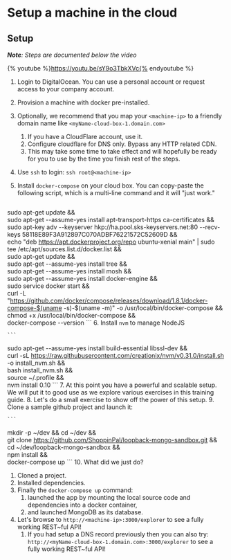 # Setup a machine in the cloud

## Setup

_**Note**: Steps are documented below the video_

{% youtube %}https://youtu.be/sY9o3TbkXVc{% endyoutube %}

1. Login to DigitalOcean. You can use a personal account or request access to your company account.
2. Provision a machine with docker pre-installed.
3. Optionally, we recommend that you map your `<machine-ip>` to a friendly domain name like `<myName-cloud-box-1.domain.com>`
    1. If you have a CloudFlare account, use it.
    1. Configure cloudflare for DNS only. Bypass any HTTP related CDN.
    1. This may take some time to take effect and will hopefully be ready for you to use by the time you finish rest of the steps.
4. Use `ssh` to login: `ssh root@<machine-ip>`
5. Install `docker-compose` on your cloud box. You can copy-paste the following script, which is a multi-line command and it will "just work."

    ```
sudo apt-get update && \
sudo apt-get --assume-yes install apt-transport-https ca-certificates && \
sudo apt-key adv --keyserver hkp://ha.pool.sks-keyservers.net:80 --recv-keys 58118E89F3A912897C070ADBF76221572C52609D  && \
echo "deb https://apt.dockerproject.org/repo ubuntu-xenial main" | sudo tee /etc/apt/sources.list.d/docker.list && \
sudo apt-get update && \
sudo apt-get --assume-yes install tree && \
sudo apt-get --assume-yes install mosh && \
sudo apt-get --assume-yes install docker-engine && \
sudo service docker start && \
curl -L "https://github.com/docker/compose/releases/download/1.8.1/docker-compose-$(uname -s)-$(uname -m)" -o /usr/local/bin/docker-compose && \
chmod +x /usr/local/bin/docker-compose && \
docker-compose --version
    ```
6. Install `nvm` to manage NodeJS

    ```
sudo apt-get --assume-yes install build-essential libssl-dev && \
curl -sL https://raw.githubusercontent.com/creationix/nvm/v0.31.0/install.sh -o install_nvm.sh && \
bash install_nvm.sh && \
source ~/.profile && \
nvm install 0.10
    ```
7. At this point you have a powerful and scalable setup. We will put it to good use as we explore various exercises in this training guide.
8. Let's do a small exercise to show off the power of this setup.
9. Clone a sample github project and launch it:

    ```
mkdir -p ~/dev && cd ~/dev && \
git clone https://github.com/ShoppinPal/loopback-mongo-sandbox.git && \
cd ~/dev/loopback-mongo-sandbox && \
npm install && \
docker-compose up
    ```
10. What did we just do?
  1. Cloned a project.
  1. Installed dependencies.
  1. Finally the `docker-compose up` command:
      1. launched the app by mounting the local source code and dependencies into a docker container,
      2. and launched MongoDB as its database.
11. Let's browse to `http://<machine-ip>:3000/explorer` to see a fully working REST~ful API!
    1. If you had setup a DNS record previously then you can also try: `http://<myName-cloud-box-1.domain.com>:3000/explorer` to see a fully working REST~ful API!
